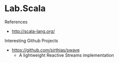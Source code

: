 # Lab.Scala

References
* http://scala-lang.org/


Interesting Github Projects
* https://github.com/sirthias/swave
	* A lightweight Reactive Streams implementation
